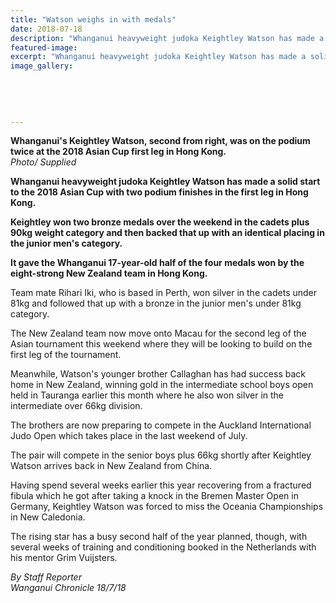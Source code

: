 ```yaml
---
title: "Watson weighs in with medals"
date: 2018-07-18
description: "Whanganui heavyweight judoka Keightley Watson has made a solid start to the 2018 Asian Cup with two podium finishes..."
featured-image: 
excerpt: "Whanganui heavyweight judoka Keightley Watson has made a solid start to the 2018 Asian Cup with two podium finishes in the first leg in Hong Kong."
image_gallery:
	
	
	
	
	
---
```


<p><span><strong>Whanganui's Keightley Watson, second from right, was on the podium twice at the 2018 Asian Cup first leg in Hong Kong.</strong> <br /><em>Photo/ Supplied</em></span></p>
<p class="element element-paragraph"><strong>Whanganui heavyweight judoka Keightley Watson has made a solid start to the 2018 Asian Cup with two podium finishes in the first leg in Hong Kong.</strong></p>
<p class="element element-paragraph"><strong>Keightley won two bronze medals over the weekend in the cadets plus 90kg weight category and then backed that up with an identical placing in the junior men's category.</strong></p>
<p class="element element-paragraph"><strong>It gave the Whanganui 17-year-old half of the four medals won by the eight-strong New Zealand team in Hong Kong.</strong></p>
<p class="element element-paragraph">Team mate Rihari Iki, who is based in Perth, won silver in the cadets under 81kg and followed that up with a bronze in the junior men's under 81kg category.</p>
<p class="element element-paragraph">The New Zealand team now move onto Macau for the second leg of the Asian tournament this weekend where they will be looking to build on the first leg of the tournament.</p>
<p class="element element-paragraph">Meanwhile, Watson's younger brother Callaghan has had success back home in New Zealand, winning gold in the intermediate school boys open held in Tauranga earlier this month where he also won silver in the intermediate over 66kg division.</p>
<p class="element element-paragraph">The brothers are now preparing to compete in the Auckland International Judo Open which takes place in the last weekend of July.</p>
<p class="element element-paragraph">The pair will compete in the senior boys plus 66kg shortly after Keightley Watson arrives back in New Zealand from China.</p>
<p class="element element-paragraph">Having spend several weeks earlier this year recovering from a fractured fibula which he got after taking a knock in the Bremen Master Open in Germany, Keightley Watson was forced to miss the Oceania Championships in New Caledonia.</p>
<p class="element element-paragraph">The rising star has a busy second half of the year planned, though, with several weeks of training and conditioning booked in the Netherlands with his mentor Grim Vuijsters.</p>
<p><span><em>By Staff Reporter<br />Wanganui Chronicle 18/7/18</em></span></p>

